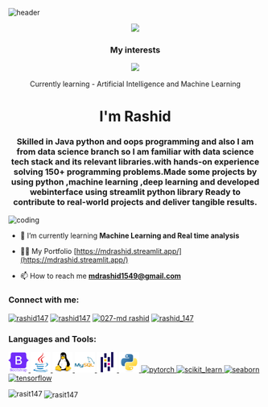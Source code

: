 
   ![header](https://github.com/user-attachments/assets/dcaefbc1-f776-4ac3-ad66-b6eb6d05aab3)
<p align="center">
   <img src="https://readme-typing-svg.demolab.com?font=Roboto+Slab&color=%237E3ACE&size=35&center=true&vCenter=true&width=450&duration=1500&pause=1000&lines=Md+Rashid;Software+Engineer" width="auto" height="35"/>
</p>


</p>
<h3 align="center">My interests</h3>
<p align="center">
   <img src="https://readme-typing-svg.demolab.com?font=Roboto+Slab&color=%237E3ACE&size=35&center=true&vCenter=true&width=450&duration=1500&pause=1000&lines=Artificial+Intelligence;Machine+Learning;Data+Science" width="auto" height="35"/>
</p>
<p align="center">Currently learning - Artificial Intelligence and Machine Learning</p>

<!--
**rasit147/rasit147** is a ✨ _special_ ✨ repository because its `README.md` (this file) appears on your GitHub profile.

Here are some ideas to get you started:

- 🔭 I’m currently working on ...
- 🌱 I’m currently learning ...
- 👯 I’m looking to collaborate on ...
- 🤔 I’m looking for help with ...
- 💬 Ask me about ...
- 📫 How to reach me: ...
- 😄 Pronouns: ...
- ⚡ Fun fact: ...
-->


<h1 align="center"> I'm Rashid</h1>
<h3 align="center">Skilled in Java python and oops programming and also I am from data science branch so I am familiar with data science tech stack and its relevant libraries.with hands-on experience solving 150+ programming problems.Made some projects by using python ,machine learning ,deep learning and developed webinterface using streamlit python library Ready to contribute to real-world projects and deliver tangible results.</h3>
<!--<img align="right" alt="Coding" width="400" src="https://img.freepik.com/premium-photo/3d-flat-cartoon-data-scientist-analyzing-big-data-digital-transformation-data-scientist-wor_980716-174028.jpg">-->


<!--<p align="left"> <img src="https://komarev.com/ghpvc/?username=rasit147&label=Profile%20views&color=0e75b6&style=flat" alt="rasit147" /> </p>-->
![coding](https://github.com/user-attachments/assets/bd09348a-2491-4ea8-9cad-f5d91a369286)

<!--<p align="left"> <a href="https://twitter.com/rashid147" target="blank"><img src="https://img.shields.io/twitter/follow/rashid147?logo=twitter&style=for-the-badge" alt="rashid147" /></a> </p>-->

- 🌱 I’m currently learning **Machine Learning and Real time analysis**

- 👨‍💻 My Portfolio [https://mdrashid.streamlit.app/](https://mdrashid.streamlit.app/)

- 📫 How to reach me **mdrashid1549@gmail.com**

<h3 align="left">Connect with me:</h3>
<p align="left">
<a href="https://twitter.com/rashid147" target="blank"><img align="center" src="https://raw.githubusercontent.com/rahuldkjain/github-profile-readme-generator/master/src/images/icons/Social/twitter.svg" alt="rashid147" height="30" width="40" /></a>
<a href="https://kaggle.com/rashid147" target="blank"><img align="center" src="https://raw.githubusercontent.com/rahuldkjain/github-profile-readme-generator/master/src/images/icons/Social/kaggle.svg" alt="rashid147" height="30" width="40" /></a>
<a href="https://www.hackerrank.com/027-md rashid" target="blank"><img align="center" src="https://raw.githubusercontent.com/rahuldkjain/github-profile-readme-generator/master/src/images/icons/Social/hackerrank.svg" alt="027-md rashid" height="30" width="40" /></a>
<a href="https://www.leetcode.com/rashid_147" target="blank"><img align="center" src="https://raw.githubusercontent.com/rahuldkjain/github-profile-readme-generator/master/src/images/icons/Social/leet-code.svg" alt="rashid_147" height="30" width="40" /></a>
</p>

<h3 align="left">Languages and Tools:</h3>
<p align="left"> <a href="https://getbootstrap.com" target="_blank" rel="noreferrer"> <img src="https://raw.githubusercontent.com/devicons/devicon/master/icons/bootstrap/bootstrap-plain-wordmark.svg" alt="bootstrap" width="40" height="40"/> </a> <a href="https://www.java.com" target="_blank" rel="noreferrer"> <img src="https://raw.githubusercontent.com/devicons/devicon/master/icons/java/java-original.svg" alt="java" width="40" height="40"/> </a> <a href="https://www.linux.org/" target="_blank" rel="noreferrer"> <img src="https://raw.githubusercontent.com/devicons/devicon/master/icons/linux/linux-original.svg" alt="linux" width="40" height="40"/> </a> <a href="https://www.mysql.com/" target="_blank" rel="noreferrer"> <img src="https://raw.githubusercontent.com/devicons/devicon/master/icons/mysql/mysql-original-wordmark.svg" alt="mysql" width="40" height="40"/> </a> <a href="https://pandas.pydata.org/" target="_blank" rel="noreferrer"> <img src="https://raw.githubusercontent.com/devicons/devicon/2ae2a900d2f041da66e950e4d48052658d850630/icons/pandas/pandas-original.svg" alt="pandas" width="40" height="40"/> </a> <a href="https://www.python.org" target="_blank" rel="noreferrer"> <img src="https://raw.githubusercontent.com/devicons/devicon/master/icons/python/python-original.svg" alt="python" width="40" height="40"/> </a> <a href="https://pytorch.org/" target="_blank" rel="noreferrer"> <img src="https://www.vectorlogo.zone/logos/pytorch/pytorch-icon.svg" alt="pytorch" width="40" height="40"/> </a> <a href="https://scikit-learn.org/" target="_blank" rel="noreferrer"> <img src="https://upload.wikimedia.org/wikipedia/commons/0/05/Scikit_learn_logo_small.svg" alt="scikit_learn" width="40" height="40"/> </a> <a href="https://seaborn.pydata.org/" target="_blank" rel="noreferrer"> <img src="https://seaborn.pydata.org/_images/logo-mark-lightbg.svg" alt="seaborn" width="40" height="40"/> </a> <a href="https://www.tensorflow.org" target="_blank" rel="noreferrer"> <img src="https://www.vectorlogo.zone/logos/tensorflow/tensorflow-icon.svg" alt="tensorflow" width="40" height="40"/> </a> </p>

<p><img align="left" src="https://github-readme-stats.vercel.app/api/top-langs?username=rasit147&show_icons=true&locale=en&layout=compact" alt="rasit147" /></p>

<p>&nbsp;<img align="center" src="https://github-readme-stats.vercel.app/api?username=rasit147&show_icons=true&locale=en" alt="rasit147" /></p>
